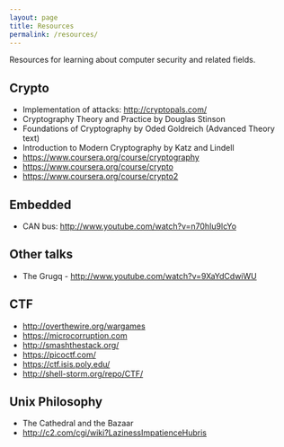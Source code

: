 ```yaml
---
layout: page
title: Resources
permalink: /resources/
---
```


Resources for learning about computer security and related fields.

## Crypto 
  - Implementation of attacks: http://cryptopals.com/
  - Cryptography Theory and Practice by Douglas Stinson
  - Foundations of Cryptography by Oded Goldreich (Advanced Theory text)
  - Introduction to Modern Cryptography by Katz and Lindell
  - https://www.coursera.org/course/cryptography
  - https://www.coursera.org/course/crypto
  - https://www.coursera.org/course/crypto2

## Embedded
  - CAN bus: http://www.youtube.com/watch?v=n70hIu9lcYo

## Other talks
  - The Grugq - http://www.youtube.com/watch?v=9XaYdCdwiWU

## CTF
  - http://overthewire.org/wargames
  - https://microcorruption.com
  - http://smashthestack.org/
  - https://picoctf.com/
  - https://ctf.isis.poly.edu/
  - http://shell-storm.org/repo/CTF/

## Unix Philosophy
  - The Cathedral and the Bazaar
  - http://c2.com/cgi/wiki?LazinessImpatienceHubris
